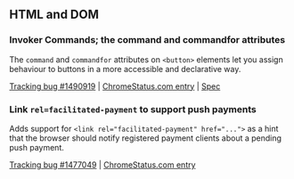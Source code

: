 ## HTML and DOM

### Invoker Commands; the command and commandfor attributes

The `command` and `commandfor` attributes on `<button>` elements let you assign behaviour to buttons in a more accessible and declarative way.

[Tracking bug #1490919](https://issues.chromium.org/issues/1490919) | [ChromeStatus.com entry](https://chromestatus.com/feature/5142517058371584) | [Spec](https://html.spec.whatwg.org/multipage/form-elements.html#attr-button-commandfor)

### Link `rel=facilitated-payment` to support push payments

Adds support for `<link rel="facilitated-payment" href="...">` as a hint that the browser should notify registered payment clients about a pending push payment.

[Tracking bug #1477049](https://issues.chromium.org/issues/1477049) | [ChromeStatus.com entry](https://chromestatus.com/feature/5198846820352000)

